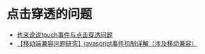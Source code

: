 # 点击穿透的问题

- [也来说说touch事件与点击穿透问题](https://segmentfault.com/a/1190000003848737)
- [【移动端兼容问题研究】javascript事件机制详解（涉及移动兼容） ](https://www.cnblogs.com/yexiaochai/p/3462657.html)